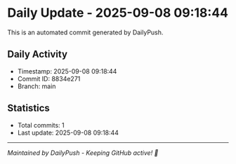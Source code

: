 # Daily Update - 2025-09-08 09:18:44

This is an automated commit generated by DailyPush.

## Daily Activity
- Timestamp: 2025-09-08 09:18:44
- Commit ID: 8834e271
- Branch: main

## Statistics
- Total commits: 1
- Last update: 2025-09-08 09:18:44

---
*Maintained by DailyPush - Keeping GitHub active! 🚀*
